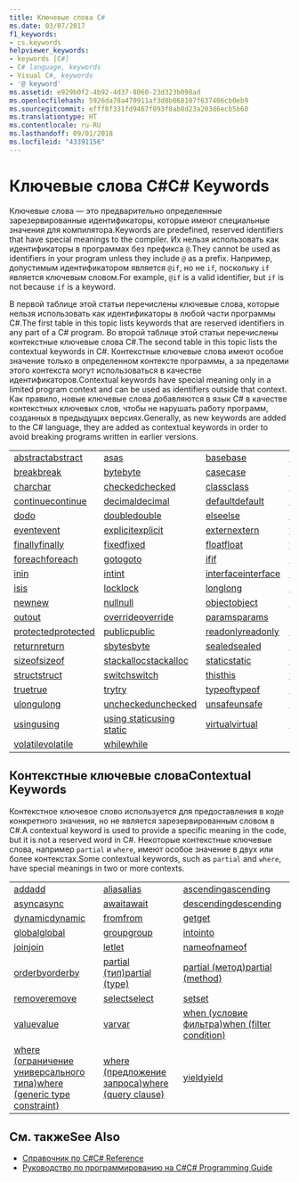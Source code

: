 ```yaml
---
title: Ключевые слова C#
ms.date: 03/07/2017
f1_keywords:
- cs.keywords
helpviewer_keywords:
- keywords [C#]
- C# language, keywords
- Visual C#, keywords
- '@ keyword'
ms.assetid: e929b0f2-4b92-4d37-8060-23d323b098ad
ms.openlocfilehash: 5926da78a470911af3d8b068107f637406cb0eb9
ms.sourcegitcommit: efff8f331fd9467f093f8ab8d23a203d6ecb5b60
ms.translationtype: HT
ms.contentlocale: ru-RU
ms.lasthandoff: 09/01/2018
ms.locfileid: "43391156"
---
```

# <a name="c-keywords"></a><span data-ttu-id="a6012-102">Ключевые слова C#</span><span class="sxs-lookup"><span data-stu-id="a6012-102">C# Keywords</span></span>
<span data-ttu-id="a6012-103">Ключевые слова — это предварительно определенные зарезервированные идентификаторы, которые имеют специальные значения для компилятора.</span><span class="sxs-lookup"><span data-stu-id="a6012-103">Keywords are predefined, reserved identifiers that have special meanings to the compiler.</span></span> <span data-ttu-id="a6012-104">Их нельзя использовать как идентификаторы в программах без префикса `@`.</span><span class="sxs-lookup"><span data-stu-id="a6012-104">They cannot be used as identifiers in your program unless they include `@` as a prefix.</span></span> <span data-ttu-id="a6012-105">Например, допустимым идентификатором является `@if`, но не `if`, поскольку `if` является ключевым словом.</span><span class="sxs-lookup"><span data-stu-id="a6012-105">For example, `@if` is a valid identifier, but `if` is not because `if` is a keyword.</span></span>  
  
 <span data-ttu-id="a6012-106">В первой таблице этой статьи перечислены ключевые слова, которые нельзя использовать как идентификаторы в любой части программы C#.</span><span class="sxs-lookup"><span data-stu-id="a6012-106">The first table in this topic lists keywords that are reserved identifiers in any part of a C# program.</span></span> <span data-ttu-id="a6012-107">Во второй таблице этой статьи перечислены контекстные ключевые слова C#.</span><span class="sxs-lookup"><span data-stu-id="a6012-107">The second table in this topic lists the contextual keywords in C#.</span></span> <span data-ttu-id="a6012-108">Контекстные ключевые слова имеют особое значение только в определенном контексте программы, а за пределами этого контекста могут использоваться в качестве идентификаторов.</span><span class="sxs-lookup"><span data-stu-id="a6012-108">Contextual keywords have special meaning only in a limited program context and can be used as identifiers outside that context.</span></span> <span data-ttu-id="a6012-109">Как правило, новые ключевые слова добавляются в язык C# в качестве контекстных ключевых слов, чтобы не нарушать работу программ, созданных в предыдущих версиях.</span><span class="sxs-lookup"><span data-stu-id="a6012-109">Generally, as new keywords are added to the C# language, they are added as contextual keywords in order to avoid breaking programs written in earlier versions.</span></span>  
  
|||||  
|---|---|---|---|  
|[<span data-ttu-id="a6012-110">abstract</span><span class="sxs-lookup"><span data-stu-id="a6012-110">abstract</span></span>](../../../csharp/language-reference/keywords/abstract.md)|[<span data-ttu-id="a6012-111">as</span><span class="sxs-lookup"><span data-stu-id="a6012-111">as</span></span>](../../../csharp/language-reference/keywords/as.md)|[<span data-ttu-id="a6012-112">base</span><span class="sxs-lookup"><span data-stu-id="a6012-112">base</span></span>](../../../csharp/language-reference/keywords/base.md)|[<span data-ttu-id="a6012-113">bool</span><span class="sxs-lookup"><span data-stu-id="a6012-113">bool</span></span>](../../../csharp/language-reference/keywords/bool.md)|  
|[<span data-ttu-id="a6012-114">break</span><span class="sxs-lookup"><span data-stu-id="a6012-114">break</span></span>](../../../csharp/language-reference/keywords/break.md)|[<span data-ttu-id="a6012-115">byte</span><span class="sxs-lookup"><span data-stu-id="a6012-115">byte</span></span>](../../../csharp/language-reference/keywords/byte.md)|[<span data-ttu-id="a6012-116">case</span><span class="sxs-lookup"><span data-stu-id="a6012-116">case</span></span>](../../../csharp/language-reference/keywords/switch.md)|[<span data-ttu-id="a6012-117">catch</span><span class="sxs-lookup"><span data-stu-id="a6012-117">catch</span></span>](../../../csharp/language-reference/keywords/try-catch.md)|  
|[<span data-ttu-id="a6012-118">char</span><span class="sxs-lookup"><span data-stu-id="a6012-118">char</span></span>](../../../csharp/language-reference/keywords/char.md)|[<span data-ttu-id="a6012-119">checked</span><span class="sxs-lookup"><span data-stu-id="a6012-119">checked</span></span>](../../../csharp/language-reference/keywords/checked.md)|[<span data-ttu-id="a6012-120">class</span><span class="sxs-lookup"><span data-stu-id="a6012-120">class</span></span>](../../../csharp/language-reference/keywords/class.md)|[<span data-ttu-id="a6012-121">const</span><span class="sxs-lookup"><span data-stu-id="a6012-121">const</span></span>](../../../csharp/language-reference/keywords/const.md)|  
|[<span data-ttu-id="a6012-122">continue</span><span class="sxs-lookup"><span data-stu-id="a6012-122">continue</span></span>](../../../csharp/language-reference/keywords/continue.md)|[<span data-ttu-id="a6012-123">decimal</span><span class="sxs-lookup"><span data-stu-id="a6012-123">decimal</span></span>](../../../csharp/language-reference/keywords/decimal.md)|[<span data-ttu-id="a6012-124">default</span><span class="sxs-lookup"><span data-stu-id="a6012-124">default</span></span>](../../../csharp/language-reference/keywords/default.md)|[<span data-ttu-id="a6012-125">delegate</span><span class="sxs-lookup"><span data-stu-id="a6012-125">delegate</span></span>](../../../csharp/language-reference/keywords/delegate.md)|  
|[<span data-ttu-id="a6012-126">do</span><span class="sxs-lookup"><span data-stu-id="a6012-126">do</span></span>](../../../csharp/language-reference/keywords/do.md)|[<span data-ttu-id="a6012-127">double</span><span class="sxs-lookup"><span data-stu-id="a6012-127">double</span></span>](../../../csharp/language-reference/keywords/double.md)|[<span data-ttu-id="a6012-128">else</span><span class="sxs-lookup"><span data-stu-id="a6012-128">else</span></span>](../../../csharp/language-reference/keywords/if-else.md)|[<span data-ttu-id="a6012-129">enum</span><span class="sxs-lookup"><span data-stu-id="a6012-129">enum</span></span>](../../../csharp/language-reference/keywords/enum.md)|  
|[<span data-ttu-id="a6012-130">event</span><span class="sxs-lookup"><span data-stu-id="a6012-130">event</span></span>](../../../csharp/language-reference/keywords/event.md)|[<span data-ttu-id="a6012-131">explicit</span><span class="sxs-lookup"><span data-stu-id="a6012-131">explicit</span></span>](../../../csharp/language-reference/keywords/explicit.md)|[<span data-ttu-id="a6012-132">extern</span><span class="sxs-lookup"><span data-stu-id="a6012-132">extern</span></span>](../../../csharp/language-reference/keywords/extern.md)|[<span data-ttu-id="a6012-133">false</span><span class="sxs-lookup"><span data-stu-id="a6012-133">false</span></span>](../../../csharp/language-reference/keywords/false.md)|  
|[<span data-ttu-id="a6012-134">finally</span><span class="sxs-lookup"><span data-stu-id="a6012-134">finally</span></span>](../../../csharp/language-reference/keywords/try-finally.md)|[<span data-ttu-id="a6012-135">fixed</span><span class="sxs-lookup"><span data-stu-id="a6012-135">fixed</span></span>](../../../csharp/language-reference/keywords/fixed-statement.md)|[<span data-ttu-id="a6012-136">float</span><span class="sxs-lookup"><span data-stu-id="a6012-136">float</span></span>](../../../csharp/language-reference/keywords/float.md)|[<span data-ttu-id="a6012-137">for</span><span class="sxs-lookup"><span data-stu-id="a6012-137">for</span></span>](../../../csharp/language-reference/keywords/for.md)|  
|[<span data-ttu-id="a6012-138">foreach</span><span class="sxs-lookup"><span data-stu-id="a6012-138">foreach</span></span>](../../../csharp/language-reference/keywords/foreach-in.md)|[<span data-ttu-id="a6012-139">goto</span><span class="sxs-lookup"><span data-stu-id="a6012-139">goto</span></span>](../../../csharp/language-reference/keywords/goto.md)|[<span data-ttu-id="a6012-140">if</span><span class="sxs-lookup"><span data-stu-id="a6012-140">if</span></span>](../../../csharp/language-reference/keywords/if-else.md)|[<span data-ttu-id="a6012-141">implicit</span><span class="sxs-lookup"><span data-stu-id="a6012-141">implicit</span></span>](../../../csharp/language-reference/keywords/implicit.md)|  
|[<span data-ttu-id="a6012-142">in</span><span class="sxs-lookup"><span data-stu-id="a6012-142">in</span></span>](../../../csharp/language-reference/keywords/in.md)|[<span data-ttu-id="a6012-143">int</span><span class="sxs-lookup"><span data-stu-id="a6012-143">int</span></span>](../../../csharp/language-reference/keywords/int.md)|[<span data-ttu-id="a6012-144">interface</span><span class="sxs-lookup"><span data-stu-id="a6012-144">interface</span></span>](../../../csharp/language-reference/keywords/interface.md)|[<span data-ttu-id="a6012-145">internal</span><span class="sxs-lookup"><span data-stu-id="a6012-145">internal</span></span>](../../../csharp/language-reference/keywords/internal.md)|
|[<span data-ttu-id="a6012-146">is</span><span class="sxs-lookup"><span data-stu-id="a6012-146">is</span></span>](../../../csharp/language-reference/keywords/is.md)|[<span data-ttu-id="a6012-147">lock</span><span class="sxs-lookup"><span data-stu-id="a6012-147">lock</span></span>](../../../csharp/language-reference/keywords/lock-statement.md)|[<span data-ttu-id="a6012-148">long</span><span class="sxs-lookup"><span data-stu-id="a6012-148">long</span></span>](../../../csharp/language-reference/keywords/long.md)|[<span data-ttu-id="a6012-149">namespace</span><span class="sxs-lookup"><span data-stu-id="a6012-149">namespace</span></span>](../../../csharp/language-reference/keywords/namespace.md)|
|[<span data-ttu-id="a6012-150">new</span><span class="sxs-lookup"><span data-stu-id="a6012-150">new</span></span>](../../../csharp/language-reference/keywords/new.md)|[<span data-ttu-id="a6012-151">null</span><span class="sxs-lookup"><span data-stu-id="a6012-151">null</span></span>](../../../csharp/language-reference/keywords/null.md)|[<span data-ttu-id="a6012-152">object</span><span class="sxs-lookup"><span data-stu-id="a6012-152">object</span></span>](../../../csharp/language-reference/keywords/object.md)|[<span data-ttu-id="a6012-153">operator</span><span class="sxs-lookup"><span data-stu-id="a6012-153">operator</span></span>](../../../csharp/language-reference/keywords/operator.md)|
|[<span data-ttu-id="a6012-154">out</span><span class="sxs-lookup"><span data-stu-id="a6012-154">out</span></span>](../../../csharp/language-reference/keywords/out.md)|[<span data-ttu-id="a6012-155">override</span><span class="sxs-lookup"><span data-stu-id="a6012-155">override</span></span>](../../../csharp/language-reference/keywords/override.md)|[<span data-ttu-id="a6012-156">params</span><span class="sxs-lookup"><span data-stu-id="a6012-156">params</span></span>](../../../csharp/language-reference/keywords/params.md)|[<span data-ttu-id="a6012-157">private</span><span class="sxs-lookup"><span data-stu-id="a6012-157">private</span></span>](../../../csharp/language-reference/keywords/private.md)|
|[<span data-ttu-id="a6012-158">protected</span><span class="sxs-lookup"><span data-stu-id="a6012-158">protected</span></span>](../../../csharp/language-reference/keywords/protected.md)|[<span data-ttu-id="a6012-159">public</span><span class="sxs-lookup"><span data-stu-id="a6012-159">public</span></span>](../../../csharp/language-reference/keywords/public.md)|[<span data-ttu-id="a6012-160">readonly</span><span class="sxs-lookup"><span data-stu-id="a6012-160">readonly</span></span>](../../../csharp/language-reference/keywords/readonly.md)|[<span data-ttu-id="a6012-161">ref</span><span class="sxs-lookup"><span data-stu-id="a6012-161">ref</span></span>](../../../csharp/language-reference/keywords/ref.md)|
|[<span data-ttu-id="a6012-162">return</span><span class="sxs-lookup"><span data-stu-id="a6012-162">return</span></span>](../../../csharp/language-reference/keywords/return.md)|[<span data-ttu-id="a6012-163">sbyte</span><span class="sxs-lookup"><span data-stu-id="a6012-163">sbyte</span></span>](../../../csharp/language-reference/keywords/sbyte.md)|[<span data-ttu-id="a6012-164">sealed</span><span class="sxs-lookup"><span data-stu-id="a6012-164">sealed</span></span>](../../../csharp/language-reference/keywords/sealed.md)|[<span data-ttu-id="a6012-165">short</span><span class="sxs-lookup"><span data-stu-id="a6012-165">short</span></span>](../../../csharp/language-reference/keywords/short.md)||
[<span data-ttu-id="a6012-166">sizeof</span><span class="sxs-lookup"><span data-stu-id="a6012-166">sizeof</span></span>](../../../csharp/language-reference/keywords/sizeof.md)|[<span data-ttu-id="a6012-167">stackalloc</span><span class="sxs-lookup"><span data-stu-id="a6012-167">stackalloc</span></span>](../../../csharp/language-reference/keywords/stackalloc.md)|[<span data-ttu-id="a6012-168">static</span><span class="sxs-lookup"><span data-stu-id="a6012-168">static</span></span>](../../../csharp/language-reference/keywords/static.md)|[<span data-ttu-id="a6012-169">string</span><span class="sxs-lookup"><span data-stu-id="a6012-169">string</span></span>](../../../csharp/language-reference/keywords/string.md)|
|[<span data-ttu-id="a6012-170">struct</span><span class="sxs-lookup"><span data-stu-id="a6012-170">struct</span></span>](../../../csharp/language-reference/keywords/struct.md)|[<span data-ttu-id="a6012-171">switch</span><span class="sxs-lookup"><span data-stu-id="a6012-171">switch</span></span>](../../../csharp/language-reference/keywords/switch.md)|[<span data-ttu-id="a6012-172">this</span><span class="sxs-lookup"><span data-stu-id="a6012-172">this</span></span>](../../../csharp/language-reference/keywords/this.md)|[<span data-ttu-id="a6012-173">throw</span><span class="sxs-lookup"><span data-stu-id="a6012-173">throw</span></span>](../../../csharp/language-reference/keywords/throw.md)|
|[<span data-ttu-id="a6012-174">true</span><span class="sxs-lookup"><span data-stu-id="a6012-174">true</span></span>](../../../csharp/language-reference/keywords/true.md)|[<span data-ttu-id="a6012-175">try</span><span class="sxs-lookup"><span data-stu-id="a6012-175">try</span></span>](../../../csharp/language-reference/keywords/try-catch.md)|[<span data-ttu-id="a6012-176">typeof</span><span class="sxs-lookup"><span data-stu-id="a6012-176">typeof</span></span>](../../../csharp/language-reference/keywords/typeof.md)|[<span data-ttu-id="a6012-177">uint</span><span class="sxs-lookup"><span data-stu-id="a6012-177">uint</span></span>](../../../csharp/language-reference/keywords/uint.md)|
|[<span data-ttu-id="a6012-178">ulong</span><span class="sxs-lookup"><span data-stu-id="a6012-178">ulong</span></span>](../../../csharp/language-reference/keywords/ulong.md)|[<span data-ttu-id="a6012-179">unchecked</span><span class="sxs-lookup"><span data-stu-id="a6012-179">unchecked</span></span>](../../../csharp/language-reference/keywords/unchecked.md)|[<span data-ttu-id="a6012-180">unsafe</span><span class="sxs-lookup"><span data-stu-id="a6012-180">unsafe</span></span>](../../../csharp/language-reference/keywords/unsafe.md)|[<span data-ttu-id="a6012-181">ushort</span><span class="sxs-lookup"><span data-stu-id="a6012-181">ushort</span></span>](../../../csharp/language-reference/keywords/ushort.md)|
|[<span data-ttu-id="a6012-182">using</span><span class="sxs-lookup"><span data-stu-id="a6012-182">using</span></span>](../../../csharp/language-reference/keywords/using.md)|[<span data-ttu-id="a6012-183">using static</span><span class="sxs-lookup"><span data-stu-id="a6012-183">using static</span></span>](using-static.md)|[<span data-ttu-id="a6012-184">virtual</span><span class="sxs-lookup"><span data-stu-id="a6012-184">virtual</span></span>](../../../csharp/language-reference/keywords/virtual.md)|[<span data-ttu-id="a6012-185">void</span><span class="sxs-lookup"><span data-stu-id="a6012-185">void</span></span>](../../../csharp/language-reference/keywords/void.md)|
|[<span data-ttu-id="a6012-186">volatile</span><span class="sxs-lookup"><span data-stu-id="a6012-186">volatile</span></span>](../../../csharp/language-reference/keywords/volatile.md)|[<span data-ttu-id="a6012-187">while</span><span class="sxs-lookup"><span data-stu-id="a6012-187">while</span></span>](../../../csharp/language-reference/keywords/while.md)|

## <a name="contextual-keywords"></a><span data-ttu-id="a6012-188">Контекстные ключевые слова</span><span class="sxs-lookup"><span data-stu-id="a6012-188">Contextual Keywords</span></span>  
 <span data-ttu-id="a6012-189">Контекстное ключевое слово используется для предоставления в коде конкретного значения, но не является зарезервированным словом в C#.</span><span class="sxs-lookup"><span data-stu-id="a6012-189">A contextual keyword is used to provide a specific meaning in the code, but it is not a reserved word in C#.</span></span> <span data-ttu-id="a6012-190">Некоторые контекстные ключевые слова, например `partial` и `where`, имеют особое значение в двух или более контекстах.</span><span class="sxs-lookup"><span data-stu-id="a6012-190">Some contextual keywords, such as `partial` and `where`, have special meanings in two or more contexts.</span></span>  
  
||||  
|---|---|---|  
|[<span data-ttu-id="a6012-191">add</span><span class="sxs-lookup"><span data-stu-id="a6012-191">add</span></span>](../../../csharp/language-reference/keywords/add.md)|[<span data-ttu-id="a6012-192">alias</span><span class="sxs-lookup"><span data-stu-id="a6012-192">alias</span></span>](../../../csharp/language-reference/keywords/extern-alias.md)|[<span data-ttu-id="a6012-193">ascending</span><span class="sxs-lookup"><span data-stu-id="a6012-193">ascending</span></span>](../../../csharp/language-reference/keywords/ascending.md)|  
|[<span data-ttu-id="a6012-194">async</span><span class="sxs-lookup"><span data-stu-id="a6012-194">async</span></span>](../../../csharp/language-reference/keywords/async.md)|[<span data-ttu-id="a6012-195">await</span><span class="sxs-lookup"><span data-stu-id="a6012-195">await</span></span>](../../../csharp/language-reference/keywords/await.md)|[<span data-ttu-id="a6012-196">descending</span><span class="sxs-lookup"><span data-stu-id="a6012-196">descending</span></span>](../../../csharp/language-reference/keywords/descending.md)|  
|[<span data-ttu-id="a6012-197">dynamic</span><span class="sxs-lookup"><span data-stu-id="a6012-197">dynamic</span></span>](../../../csharp/language-reference/keywords/dynamic.md)|[<span data-ttu-id="a6012-198">from</span><span class="sxs-lookup"><span data-stu-id="a6012-198">from</span></span>](../../../csharp/language-reference/keywords/from-clause.md)|[<span data-ttu-id="a6012-199">get</span><span class="sxs-lookup"><span data-stu-id="a6012-199">get</span></span>](../../../csharp/language-reference/keywords/get.md)|  
|[<span data-ttu-id="a6012-200">global</span><span class="sxs-lookup"><span data-stu-id="a6012-200">global</span></span>](../../../csharp/language-reference/keywords/global.md)|[<span data-ttu-id="a6012-201">group</span><span class="sxs-lookup"><span data-stu-id="a6012-201">group</span></span>](../../../csharp/language-reference/keywords/group-clause.md)|[<span data-ttu-id="a6012-202">into</span><span class="sxs-lookup"><span data-stu-id="a6012-202">into</span></span>](../../../csharp/language-reference/keywords/into.md)|  
|[<span data-ttu-id="a6012-203">join</span><span class="sxs-lookup"><span data-stu-id="a6012-203">join</span></span>](../../../csharp/language-reference/keywords/join-clause.md)|[<span data-ttu-id="a6012-204">let</span><span class="sxs-lookup"><span data-stu-id="a6012-204">let</span></span>](../../../csharp/language-reference/keywords/let-clause.md)|[<span data-ttu-id="a6012-205">nameof</span><span class="sxs-lookup"><span data-stu-id="a6012-205">nameof</span></span>](nameof.md)|   
|[<span data-ttu-id="a6012-206">orderby</span><span class="sxs-lookup"><span data-stu-id="a6012-206">orderby</span></span>](../../../csharp/language-reference/keywords/orderby-clause.md)|[<span data-ttu-id="a6012-207">partial (тип)</span><span class="sxs-lookup"><span data-stu-id="a6012-207">partial (type)</span></span>](../../../csharp/language-reference/keywords/partial-type.md)|[<span data-ttu-id="a6012-208">partial (метод)</span><span class="sxs-lookup"><span data-stu-id="a6012-208">partial (method)</span></span>](../../../csharp/language-reference/keywords/partial-method.md)|   
|[<span data-ttu-id="a6012-209">remove</span><span class="sxs-lookup"><span data-stu-id="a6012-209">remove</span></span>](../../../csharp/language-reference/keywords/remove.md)|[<span data-ttu-id="a6012-210">select</span><span class="sxs-lookup"><span data-stu-id="a6012-210">select</span></span>](../../../csharp/language-reference/keywords/select-clause.md)|[<span data-ttu-id="a6012-211">set</span><span class="sxs-lookup"><span data-stu-id="a6012-211">set</span></span>](../../../csharp/language-reference/keywords/set.md)|   
|[<span data-ttu-id="a6012-212">value</span><span class="sxs-lookup"><span data-stu-id="a6012-212">value</span></span>](../../../csharp/language-reference/keywords/value.md)|[<span data-ttu-id="a6012-213">var</span><span class="sxs-lookup"><span data-stu-id="a6012-213">var</span></span>](../../../csharp/language-reference/keywords/var.md)|[<span data-ttu-id="a6012-214">when (условие фильтра)</span><span class="sxs-lookup"><span data-stu-id="a6012-214">when (filter condition)</span></span>](when.md)|   
|[<span data-ttu-id="a6012-215">where (ограничение универсального типа)</span><span class="sxs-lookup"><span data-stu-id="a6012-215">where (generic type constraint)</span></span>](../../../csharp/language-reference/keywords/where-generic-type-constraint.md)|[<span data-ttu-id="a6012-216">where (предложение запроса)</span><span class="sxs-lookup"><span data-stu-id="a6012-216">where (query clause)</span></span>](../../../csharp/language-reference/keywords/where-clause.md)|[<span data-ttu-id="a6012-217">yield</span><span class="sxs-lookup"><span data-stu-id="a6012-217">yield</span></span>](../../../csharp/language-reference/keywords/yield.md)|  
  
## <a name="see-also"></a><span data-ttu-id="a6012-218">См. также</span><span class="sxs-lookup"><span data-stu-id="a6012-218">See Also</span></span>

- [<span data-ttu-id="a6012-219">Справочник по C#</span><span class="sxs-lookup"><span data-stu-id="a6012-219">C# Reference</span></span>](../../../csharp/language-reference/index.md)  
- [<span data-ttu-id="a6012-220">Руководство по программированию на C#</span><span class="sxs-lookup"><span data-stu-id="a6012-220">C# Programming Guide</span></span>](../../../csharp/programming-guide/index.md)
